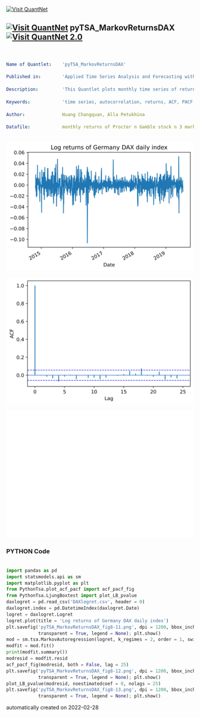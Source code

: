 [<img src="https://github.com/QuantLet/Styleguide-and-FAQ/blob/master/pictures/banner.png" width="888" alt="Visit QuantNet">](http://quantlet.de/)

## [<img src="https://github.com/QuantLet/Styleguide-and-FAQ/blob/master/pictures/qloqo.png" alt="Visit QuantNet">](http://quantlet.de/) **pyTSA_MarkovReturnsDAX** [<img src="https://github.com/QuantLet/Styleguide-and-FAQ/blob/master/pictures/QN2.png" width="60" alt="Visit QuantNet 2.0">](http://quantlet.de/)

```yaml


Name of Quantlet:    'pyTSA_MarkovReturnsDAX'

Published in:        'Applied Time Series Analysis and Forecasting with Python'

Description:         'This Quantlet plots monthly time series of returns of Procter and Gamble from 1961 to 2016 and  their ACF and PACF (Example, 2.4 Figures 2.8-2.9 in the book)'

Keywords:            'time series, autocorrelation, returns, ACF, PACF, plot, visualisation'

Author:              Huang Changquan, Alla Petukhina

Datafile:            monthly returns of Procter n Gamble stock n 3 market indexes 1961 to 2016.csv



```

![Picture1](pyTSA_MarkovReturnsDAX_fig8-11.png)

![Picture2](pyTSA_MarkovReturnsDAX_fig8-12.png)

![Picture3](pyTSA_MarkovReturnsDAX_fig8-13.png)

### PYTHON Code
```python

import pandas as pd
import statsmodels.api as sm
import matplotlib.pyplot as plt
from PythonTsa.plot_acf_pacf import acf_pacf_fig
from PythonTsa.LjungBoxtest import plot_LB_pvalue
daxlogret = pd.read_csv('DAXlogret.csv', header = 0)
daxlogret.index = pd.DatetimeIndex(daxlogret.Date)
logret = daxlogret.Logret
logret.plot(title = 'Log returns of Germany DAX daily index')
plt.savefig('pyTSA_MarkovReturnsDAX_fig8-11.png', dpi = 1200, bbox_inches ='tight', 
            transparent = True, legend = None); plt.show() 
mod = sm.tsa.MarkovAutoregression(logret, k_regimes = 2, order = 1, switching_variance = True)
modfit = mod.fit()
print(modfit.summary())
modresid = modfit.resid
acf_pacf_fig(modresid, both = False, lag = 25)
plt.savefig('pyTSA_MarkovReturnsDAX_fig8-12.png', dpi = 1200, bbox_inches ='tight', 
            transparent = True, legend = None); plt.show() 
plot_LB_pvalue(modresid, noestimatedcoef = 0, nolags = 25)
plt.savefig('pyTSA_MarkovReturnsDAX_fig8-13.png', dpi = 1200, bbox_inches ='tight', 
            transparent = True, legend = None); plt.show() 
```

automatically created on 2022-02-28